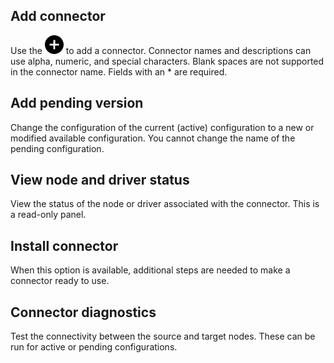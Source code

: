 
## Add connector


Use the ![""](Images/ebt1659745488877.svg) to add a connector. Connector names and descriptions can use alpha, numeric, and special characters. Blank spaces are not supported in the connector name. Fields with an * are required.

## Add pending version


Change the configuration of the current (active) configuration to a new or modified available configuration. You cannot change the name of the pending configuration.

## View node and driver status


View the status of the node or driver associated with the connector. This is a read-only panel.

## Install connector


When this option is available, additional steps are needed to make a connector ready to use.

## Connector diagnostics


Test the connectivity between the source and target nodes. These can be run for active or pending configurations.


